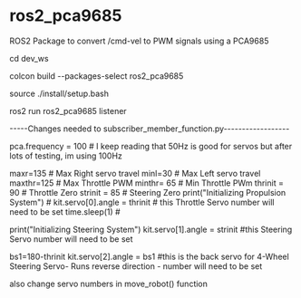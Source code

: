 # ros2_pca9685
ROS2 Package to convert /cmd-vel to PWM signals using a PCA9685

cd dev_ws

colcon build --packages-select ros2_pca9685

source ./install/setup.bash

ros2 run ros2_pca9685 listener


-----Changes needed to subscriber_member_function.py------------------

pca.frequency = 100 # I keep reading that 50Hz is good for servos but after lots of testing, im using 100Hz

maxr=135 # Max Right servo travel
minl=30 # Max Left servo travel
maxthr=125 # Max Throttle PWM
minthr= 65 # Min Throttle PWm
thrinit = 90 # Throttle Zero
strinit = 85 # Steering Zero
print("Initializing Propulsion System") #
kit.servo[0].angle = thrinit # this Throttle Servo number will need to be set
time.sleep(1) #
 
print("Initializing Steering System")
kit.servo[1].angle = strinit #this Steering Servo number will need to be set

bs1=180-thrinit
kit.servo[2].angle = bs1 #this is the back servo for 4-Wheel Steering Servo- Runs reverse direction - number will need to be set


also change servo numbers in move_robot() function

